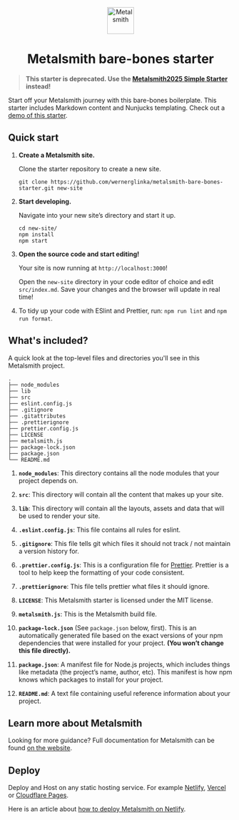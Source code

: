 <p align="center">
  <a href="https://www.metalsmith.io">
    <img alt="Metalsmith" src="https://www.glinka.co/assets/images/metalsmith-logo-bug.png" width="60" />
  </a>
</p>
<h1 align="center">
  Metalsmith bare-bones starter
</h1>

> **This starter is deprecated. Use the [Metalsmith2025 Simple Starter](https://github.com/wernerglinka/metalsmith2025-simple-starter) instead!**

Start off your Metalsmith journey with this bare-bones boilerplate. This starter includes Markdown content and Nunjucks templating. Check out a [demo of this starter](https://metalsmith-bare-bones-starter.netlify.app/).

## Quick start

1.  **Create a Metalsmith site.**

    Clone the starter repository to create a new site.

    ```shell
    git clone https://github.com/wernerglinka/metalsmith-bare-bones-starter.git new-site
    ```

1.  **Start developing.**

    Navigate into your new site’s directory and start it up.

    ```shell
    cd new-site/
    npm install
    npm start
    ```

1.  **Open the source code and start editing!**

    Your site is now running at `http://localhost:3000`!

    Open the `new-site` directory in your code editor of choice and edit `src/index.md`. Save your changes and the browser will update in real time!

1.  To tidy up your code with ESlint and Prettier, run: `npm run lint` and `npm run format`.

## What's included?

A quick look at the top-level files and directories you'll see in this Metalsmith project.

    .
    ├── node_modules
    ├── lib
    ├── src
    ├── eslint.config.js
    ├── .gitignore
    ├── .gitattributes
    ├── .prettierignore
    ├── prettier.config.js
    ├── LICENSE
    ├── metalsmith.js
    ├── package-lock.json
    ├── package.json
    └── README.md

1.  **`node_modules`**: This directory contains all the node modules that your project depends on.

2.  **`src`**: This directory will contain all the content that makes up your site.

3.  **`lib`**: This directory will contain all the layouts, assets and data that will be used to render your site.

4.  **`.eslint.config.js`**: This file contains all rules for eslint.

5.  **`.gitignore`**: This file tells git which files it should not track / not maintain a version history for.

6.  **`.prettier.config.js`**: This is a configuration file for [Prettier](https://prettier.io/). Prettier is a tool to help keep the formatting of your code consistent.

7.  **`.prettierignore`**: This file tells prettier what files it should ignore.

8.  **`LICENSE`**: This Metalsmith starter is licensed under the MIT license.

9.  **`metalsmith.js`**: This is the Metalsmith build file.

10. **`package-lock.json`** (See `package.json` below, first). This is an automatically generated file based on the exact versions of your npm dependencies that were installed for your project. **(You won’t change this file directly).**

11. **`package.json`**: A manifest file for Node.js projects, which includes things like metadata (the project’s name, author, etc). This manifest is how npm knows which packages to install for your project.

12. **`README.md`**: A text file containing useful reference information about your project.

## Learn more about Metalsmith

Looking for more guidance? Full documentation for Metalsmith can be found [on the website](https://www.metalsmith.io).

## Deploy

Deploy and Host on any static hosting service. For example [Netlify](https://www.netlify.com), [Vercel](https://vercel.com/) or [Cloudflare Pages](https://pages.cloudflare.com/).

Here is an article about [how to deploy Metalsmith on Netlify](https://www.netlify.com/blog/2015/12/08/a-step-by-step-guide-metalsmith-on-netlify/).
